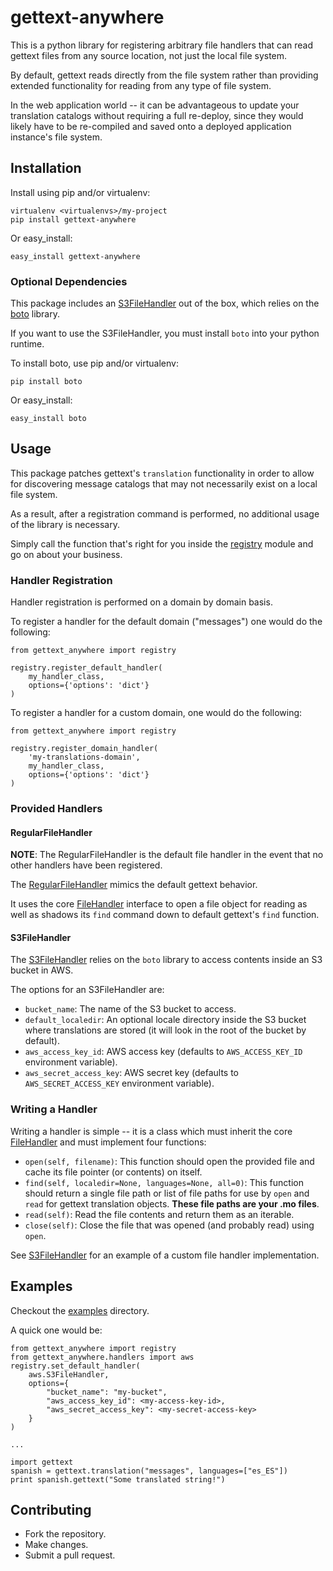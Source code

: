 # gettext-anywhere #

This is a python library for registering arbitrary file handlers that can read gettext files from any source location, not just the local file system.

By default, gettext reads directly from the file system rather than providing extended functionality for reading from any type of file system.

In the web application world -- it can be advantageous to update your translation catalogs without requiring a full re-deploy, since they would likely have to be re-compiled and saved onto a deployed application instance's file system.

## Installation ##

Install using pip and/or virtualenv:

    virtualenv <virtualenvs>/my-project
    pip install gettext-anywhere

Or easy_install:

    easy_install gettext-anywhere

### Optional Dependencies ###
This package includes an [S3FileHandler](gettext_anywhere/handlers/aws.py) out of the box, which relies on the [boto](https://pypi.python.org/pypi/boto) library.

If you want to use the S3FileHandler, you must install `boto` into your python runtime.

To install boto, use pip and/or virtualenv:

    pip install boto

Or easy_install:

    easy_install boto

## Usage ###
This package patches gettext's `translation` functionality in order to allow for discovering message catalogs that may not necessarily exist on a local file system.

As a result, after a registration command is performed, no additional usage of the library is necessary.

Simply call the function that's right for you inside the [registry](gettext_anywhere/registry.py) module and go on about your business.

### Handler Registration ###
Handler registration is performed on a domain by domain basis.

To register a handler for the default domain ("messages") one would do the following:

    from gettext_anywhere import registry

    registry.register_default_handler(
        my_handler_class,
        options={'options': 'dict'}
    )

To register a handler for a custom domain, one would do the following:

    from gettext_anywhere import registry

    registry.register_domain_handler(
        'my-translations-domain',
        my_handler_class,
        options={'options': 'dict'}
    )

### Provided Handlers ###
#### RegularFileHandler ####
**NOTE**: The RegularFileHandler is the default file handler in the event that no other handlers have been registered.

The [RegularFileHandler](gettext_anywhere/handlers/file.py) mimics the default gettext behavior.

It uses the core [FileHandler](gettext_anywhere/handlers/core.py) interface to open a file object for reading as well as shadows its `find` command down to default gettext's `find` function.

#### S3FileHandler ####
The [S3FileHandler](gettext_anywhere/handlers/aws.py) relies on the `boto` library to access contents inside an S3 bucket in AWS.

The options for an S3FileHandler are:

* `bucket_name`: The name of the S3 bucket to access.
* `default_localedir`: An optional locale directory inside the S3 bucket where translations are stored (it will look in the root of the bucket by default).
* `aws_access_key_id`: AWS access key (defaults to `AWS_ACCESS_KEY_ID` environment variable).
* `aws_secret_access_key`: AWS secret key (defaults to `AWS_SECRET_ACCESS_KEY` environment variable).

### Writing a Handler ###
Writing a handler is simple -- it is a class which must inherit the core [FileHandler](gettext_anywhere/handlers/core.py) and must implement four functions:

* `open(self, filename)`: This function should open the provided file and cache its file pointer (or contents) on itself.
* `find(self, localedir=None, languages=None, all=0)`: This function should return a single file path or list of file paths for use by `open` and `read` for gettext translation objects. **These file paths are your <domain>.mo files**.
* `read(self)`: Read the file contents and return them as an iterable.
* `close(self)`: Close the file that was opened (and probably read) using `open`.

See [S3FileHandler](gettext_anywhere/handlers/aws.py) for an example of a custom file handler implementation.

## Examples ##

Checkout the [examples](examples) directory.

A quick one would be:

    from gettext_anywhere import registry
    from gettext_anywhere.handlers import aws
    registry.set_default_handler(
        aws.S3FileHandler,
        options={
            "bucket_name": "my-bucket",
            "aws_access_key_id": <my-access-key-id>,
            "aws_secret_access_key": <my-secret-access-key>
        }
    )

    ...

    import gettext
    spanish = gettext.translation("messages", languages=["es_ES"])
    print spanish.gettext("Some translated string!")

## Contributing ##
* Fork the repository.
* Make changes.
* Submit a pull request.
